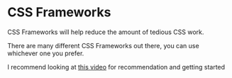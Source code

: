 # CSS Frameworks

CSS Frameworks will help reduce the amount of tedious CSS work.

There are many different CSS Frameworks out there, you can use whichever one you prefer.

I recommend looking at [this video](https://www.youtube.com/watch?v=nDXDxA27poE&list=PLLAZ4kZ9dFpNO7ScZFr-WTmtcBY3AN1M7&index=17) for recommendation and getting started